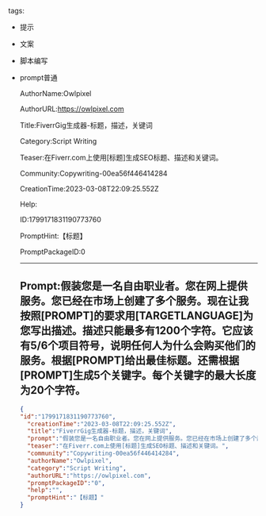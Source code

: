   tags: 
- 提示
- 文案
- 脚本编写
- prompt普通

  AuthorName:Owlpixel

  AuthorURL:https://owlpixel.com

  Title:FiverrGig生成器-标题，描述，关键词

  Category:Script Writing

  Teaser:在Fiverr.com上使用[标题]生成SEO标题、描述和关键词。

  Community:Copywriting-00ea56f446414284

  CreationTime:2023-03-08T22:09:25.552Z

  Help:

  ID:1799171831190773760

  PromptHint:【标题】

  PromptPackageID:0

  ---

  ## Prompt:假装您是一名自由职业者。您在网上提供服务。您已经在市场上创建了多个服务。现在让我按照[PROMPT]的要求用[TARGETLANGUAGE]为您写出描述。描述只能最多有1200个字符。它应该有5/6个项目符号，说明任何人为什么会购买他们的服务。根据[PROMPT]给出最佳标题。还需根据[PROMPT]生成5个关键字。每个关键字的最大长度为20个字符。

  ```json
  {
  "id":"1799171831190773760",
    "creationTime":"2023-03-08T22:09:25.552Z",
    "title":"FiverrGig生成器-标题，描述，关键词",
    "prompt":"假装您是一名自由职业者。您在网上提供服务。您已经在市场上创建了多个服务。现在让我按照[PROMPT]的要求用[TARGETLANGUAGE]为您写出描述。描述只能最多有1200个字符。它应该有5/6个项目符号，说明任何人为什么会购买他们的服务。根据[PROMPT]给出最佳标题。还需根据[PROMPT]生成5个关键字。每个关键字的最大长度为20个字符。",
    "teaser":"在Fiverr.com上使用[标题]生成SEO标题、描述和关键词。",
    "community":"Copywriting-00ea56f446414284",
    "authorName":"Owlpixel",
    "category":"Script Writing",
    "authorURL":"https://owlpixel.com",
    "promptPackageID":"0",
    "help":"",
    "promptHint":"【标题】"
  }
  ```
